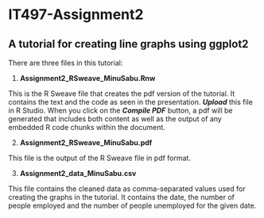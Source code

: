 IT497-Assignment2
=================

A tutorial for creating line graphs using ggplot2
-------------------------------------------

There are three files in this tutorial:

1. **Assignment2_RSweave_MinuSabu.Rnw**


 This is the R Sweave file that creates the pdf version of the tutorial. It contains the text and the code as seen in the presentation. **_Upload_** this file in R Studio. When you click on the **_Compile PDF_** button, a pdf will be generated that includes both content as well as the output of any embedded R code chunks within the document.

2. **Assignment2_RSweave_MinuSabu.pdf**


 This file is the output of the R Sweave file in pdf format.

3. **Assignment2_data_MinuSabu.csv**


 This file contains the cleaned data as comma-separated values used for creating the graphs in the tutorial. It contains the date, the number of people employed and the number of people unemployed for the given date. 
